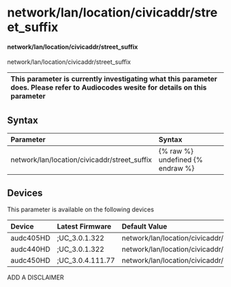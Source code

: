 ﻿---
description: network/lan/location/civicaddr/street_suffix
search: false
---

# network/lan/location/civicaddr/street_suffix

#### network/lan/location/civicaddr/street_suffix

network/lan/location/civicaddr/street_suffix


| This parameter is currently investigating what this parameter does. Please refer to Audiocodes wesite for details on this parameter | 
| :--- |

## Syntax
| Parameter | Syntax |
| :--- | :--- |
|network/lan/location/civicaddr/street_suffix | {% raw %} undefined {% endraw %}|

## Devices
This parameter is available on the following devices

| Device | Latest Firmware | Default Value |
|:---|:---|:---|
| audc405HD | ;UC_3.0.1.322 | network/lan/location/civicaddr/street_suffix= 
| audc440HD | ;UC_3.0.1.322 | network/lan/location/civicaddr/street_suffix= 
| audc450HD | ;UC_3.0.4.111.77 | network/lan/location/civicaddr/street_suffix= 

ADD A DISCLAIMER
